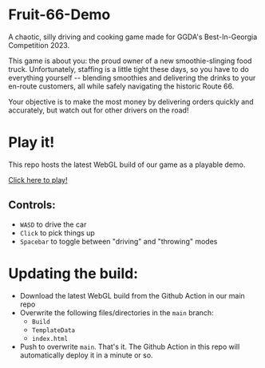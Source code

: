 # Fruit-66-Demo

A chaotic, silly driving and cooking game made for GGDA's Best-In-Georgia Competition 2023.

This game is about you: the proud owner of a new smoothie-slinging food truck.  Unfortunately, staffing is a little tight these days, so you have to do everything yourself -- blending smoothies and delivering the drinks to your en-route customers, all while safely navigating the historic Route 66.

Your objective is to make the most money by delivering orders quickly and accurately, but watch out for other drivers on the road!

# Play it!

This repo hosts the latest WebGL build of our game as a playable demo.

[Click here to play!](https://chew-crew-games.github.io/Fruit-66-Demo/)


## Controls:
- `WASD` to drive the car
- `Click` to pick things up
- `Spacebar` to toggle between "driving" and "throwing" modes

# Updating the build:
- Download the latest WebGL build from the Github Action in our main repo
- Overwrite the following files/directories in the `main` branch:
  - `Build`
  - `TemplateData`
  - `index.html`
- Push to overwrite `main`.  That's it.  The Github Action in this repo will automatically deploy it in a minute or so.
